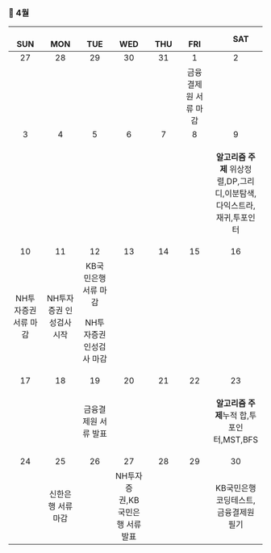 <h3> 📅 4월 </h3>

|　  SUN　  |　  MON　  |　  TUE　  |　  WED　  |　  THU　  |　  FRI　  |　  SAT　  |
|:---:|:---:|:---:|:---:|:---:|:---:|:---:|
|   27   |   28   |   29   |   30   |   31   |   1   |   2   |
||||||금융결제원 서류 마감||
|   3   |   4   |   5   |   6   |   7   |   8   |   9   |
|||||||<p><b>알고리즘 주제</b> 위상정렬,DP,그리디,이분탐색,다익스트라,재귀,투포인터</p>|
|   10   |   11   |   12   |   13   |   14   |   15   |   16   |
|NH투자증권 서류 마감|NH투자증권 인성검사 시작|KB국민은행 서류 마감<p>NH투자증권 인성검사 마감</p>|||||
|   17   |   18   |   19   |   20   |   21   |   22   |   23   |
|||금융결제원 서류 발표||||<p><b>알고리즘 주제</b>누적 합,투포인터,MST,BFS </p>|
|   24   |   25   |   26   |   27   |   28   |   29   |   30   |
||신한은행 서류 마감||NH투자증권,KB국민은행 서류 발표|||<p>KB국민은행 코딩테스트, 금융결제원 필기</p>|

